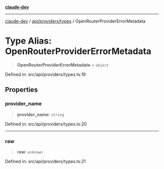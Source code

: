 [**claude-dev**](../../../../README.md)

***

[claude-dev](../../../../README.md) / [api/providers/types](../README.md) / OpenRouterProviderErrorMetadata

# Type Alias: OpenRouterProviderErrorMetadata

> **OpenRouterProviderErrorMetadata** = `object`

Defined in: src/api/providers/types.ts:19

## Properties

### provider\_name

> **provider\_name**: `string`

Defined in: src/api/providers/types.ts:20

***

### raw

> **raw**: `unknown`

Defined in: src/api/providers/types.ts:21
